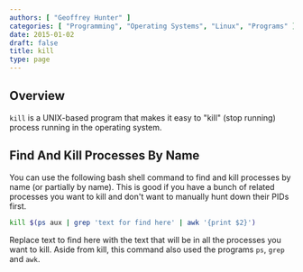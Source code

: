 ```yaml
---
authors: [ "Geoffrey Hunter" ]
categories: [ "Programming", "Operating Systems", "Linux", "Programs" ]
date: 2015-01-02
draft: false
title: kill
type: page
---
```


## Overview

`kill` is a UNIX-based program that makes it easy to "kill" (stop running) process running in the operating system.

## Find And Kill Processes By Name

You can use the following bash shell command to find and kill processes by name (or partially by name). This is good if you have a bunch of related processes you want to kill and don't want to manually hunt down their PIDs first.

```sh    
kill $(ps aux | grep 'text for find here' | awk '{print $2}')
```

Replace text to find here with the text that will be in all the processes you want to kill. Aside from kill, this command also used the programs `ps`, `grep` and `awk`.
